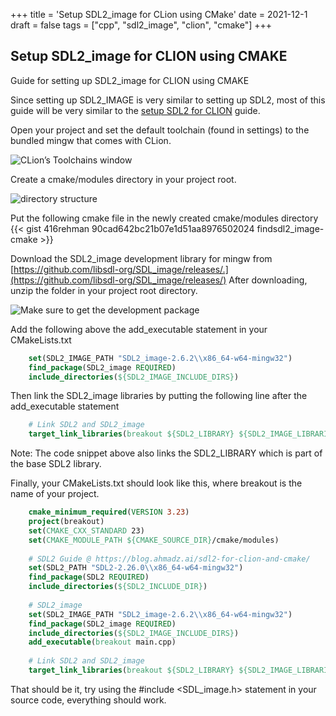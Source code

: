 +++
title = 'Setup SDL2_image for CLion using CMake'
date = 2021-12-1
draft = false
tags = ["cpp", "sdl2_image", "clion", "cmake"]
+++

## Setup SDL2_image for CLION using CMAKE

Guide for setting up SDL2_image for CLION using CMAKE

Since setting up SDL2_IMAGE is very similar to setting up SDL2, most of this guide will be very similar to the [setup SDL2 for CLION](https://blog.ahmadz.ai/sdl2-for-clion-and-cmake/) guide.

Open your project and set the default toolchain (found in settings) to the bundled mingw that comes with CLion.

![CLion’s Toolchains window](https://cdn-images-1.medium.com/max/2000/0*Pv3cW9hg0ZuxxY1k.png)

Create a cmake/modules directory in your project root.

![directory structure](https://cdn-images-1.medium.com/max/2000/1*WbAHOJFxwBsrjTbtU99EOQ.png)

Put the following cmake file in the newly created cmake/modules directory
{{< gist 416rehman 90cad642bc21b07e1d51aa8976502024 findsdl2_image-cmake >}}

Download the SDL2_image development library for mingw from [https://github.com/libsdl-org/SDL_image/releases/.](https://github.com/libsdl-org/SDL_image/releases/) After downloading, unzip the folder in your project root directory.

![Make sure to get the development package](https://cdn-images-1.medium.com/max/2410/1*dZXz-xDxTX2ZdspwYkfueA.png)

Add the following above the add_executable statement in your CMakeLists.txt
```cmake
    set(SDL2_IMAGE_PATH "SDL2_image-2.6.2\\x86_64-w64-mingw32") 
    find_package(SDL2_image REQUIRED) 
    include_directories(${SDL2_IMAGE_INCLUDE_DIRS})
```

Then link the SDL2_image libraries by putting the following line after the add_executable statement
```cmake
    # Link SDL2 and SDL2_image 
    target_link_libraries(breakout ${SDL2_LIBRARY} ${SDL2_IMAGE_LIBRARIES})
```

Note: The code snippet above also links the SDL2_LIBRARY which is part of the base SDL2 library.

Finally, your CMakeLists.txt should look like this, where breakout is the name of your project.
```cmake
    cmake_minimum_required(VERSION 3.23) 
    project(breakout) 
    set(CMAKE_CXX_STANDARD 23) 
    set(CMAKE_MODULE_PATH ${CMAKE_SOURCE_DIR}/cmake/modules) 
    
    # SDL2 Guide @ https://blog.ahmadz.ai/sdl2-for-clion-and-cmake/ 
    set(SDL2_PATH "SDL2-2.26.0\\x86_64-w64-mingw32") 
    find_package(SDL2 REQUIRED) 
    include_directories(${SDL2_INCLUDE_DIR})
     
    # SDL2_image 
    set(SDL2_IMAGE_PATH "SDL2_image-2.6.2\\x86_64-w64-mingw32") 
    find_package(SDL2_image REQUIRED) 
    include_directories(${SDL2_IMAGE_INCLUDE_DIRS}) 
    add_executable(breakout main.cpp) 
    
    # Link SDL2 and SDL2_image 
    target_link_libraries(breakout ${SDL2_LIBRARY} ${SDL2_IMAGE_LIBRARIES})
```

That should be it, try using the #include <SDL_image.h> statement in your source code, everything should work.
